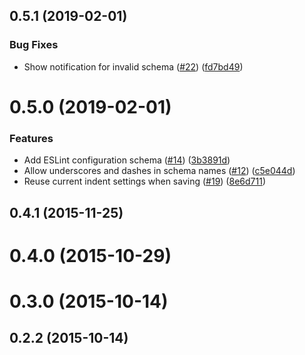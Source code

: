 <a name="0.5.1"></a>
## 0.5.1 (2019-02-01)


### Bug Fixes

* Show notification for invalid schema ([#22](https://github.com/LukasHechenberger/atom-json-editor/issues/22)) ([fd7bd49](https://github.com/LukasHechenberger/atom-json-editor/commits/fd7bd49))




<a name="0.5.0"></a>
# 0.5.0 (2019-02-01)


### Features

* Add ESLint configuration schema ([#14](https://github.com/LukasHechenberger/atom-json-editor/issues/14)) ([3b3891d](https://github.com/LukasHechenberger/atom-json-editor/commits/3b3891d))
* Allow underscores and dashes in schema names ([#12](https://github.com/LukasHechenberger/atom-json-editor/issues/12)) ([c5e044d](https://github.com/LukasHechenberger/atom-json-editor/commits/c5e044d))
* Reuse current indent settings when saving ([#19](https://github.com/LukasHechenberger/atom-json-editor/issues/19)) ([8e6d711](https://github.com/LukasHechenberger/atom-json-editor/commits/8e6d711))




<a name="0.4.1"></a>
## 0.4.1 (2015-11-25)




<a name="0.4.0"></a>
# 0.4.0 (2015-10-29)




<a name="0.3.0"></a>
# 0.3.0 (2015-10-14)




<a name="0.2.2"></a>
## 0.2.2 (2015-10-14)




